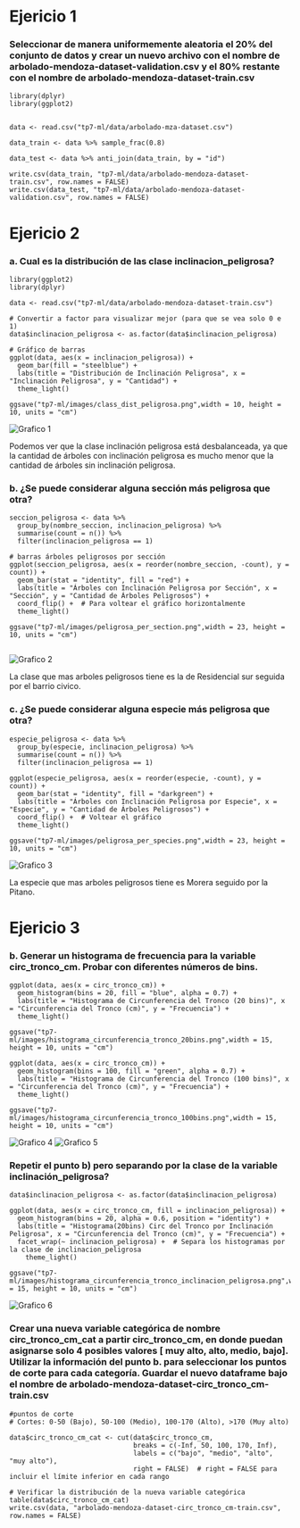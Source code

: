 # Ejericio 1
### Seleccionar de manera uniformemente aleatoria el 20% del conjunto de datos y crear un nuevo archivo con el nombre de arbolado-mendoza-dataset-validation.csv y el 80% restante con el nombre de arbolado-mendoza-dataset-train.csv

```
library(dplyr)
library(ggplot2)


data <- read.csv("tp7-ml/data/arbolado-mza-dataset.csv")

data_train <- data %>% sample_frac(0.8)

data_test <- data %>% anti_join(data_train, by = "id")

write.csv(data_train, "tp7-ml/data/arbolado-mendoza-dataset-train.csv", row.names = FALSE)
write.csv(data_test, "tp7-ml/data/arbolado-mendoza-dataset-validation.csv", row.names = FALSE)

```
# Ejericio 2
### a. Cual es la distribución de las clase inclinacion_peligrosa?

```
library(ggplot2)
library(dplyr)

data <- read.csv("tp7-ml/data/arbolado-mendoza-dataset-train.csv")

# Convertir a factor para visualizar mejor (para que se vea solo 0 e 1)
data$inclinacion_peligrosa <- as.factor(data$inclinacion_peligrosa)

# Gráfico de barras 
ggplot(data, aes(x = inclinacion_peligrosa)) +
  geom_bar(fill = "steelblue") +
  labs(title = "Distribución de Inclinación Peligrosa", x = "Inclinación Peligrosa", y = "Cantidad") +
  theme_light()

ggsave("tp7-ml/images/class_dist_peligrosa.png",width = 10, height = 10, units = "cm")

```
![Grafico 1](../tp7-ml/images/class_dist_peligrosa.png)

Podemos ver que la clase inclinación peligrosa está desbalanceada, ya que la cantidad de árboles con inclinación peligrosa es mucho menor que la cantidad de árboles sin inclinación peligrosa.

### b. ¿Se puede considerar alguna sección más peligrosa que otra?

```
seccion_peligrosa <- data %>%
  group_by(nombre_seccion, inclinacion_peligrosa) %>%
  summarise(count = n()) %>%
  filter(inclinacion_peligrosa == 1)

# barras árboles peligrosos por sección
ggplot(seccion_peligrosa, aes(x = reorder(nombre_seccion, -count), y = count)) +
  geom_bar(stat = "identity", fill = "red") +
  labs(title = "Árboles con Inclinación Peligrosa por Sección", x = "Sección", y = "Cantidad de Árboles Peligrosos") +
  coord_flip() +  # Para voltear el gráfico horizontalmente
  theme_light()

ggsave("tp7-ml/images/peligrosa_per_section.png",width = 23, height = 10, units = "cm")
    
```

![Grafico 2](../tp7-ml/images/peligrosa_per_section.png)

La clase que mas arboles peligrosos tiene es la de Residencial sur seguida por el barrio civico.

### c. ¿Se puede considerar alguna especie más peligrosa que otra?

```
especie_peligrosa <- data %>%
  group_by(especie, inclinacion_peligrosa) %>%
  summarise(count = n()) %>%
  filter(inclinacion_peligrosa == 1)

ggplot(especie_peligrosa, aes(x = reorder(especie, -count), y = count)) +
  geom_bar(stat = "identity", fill = "darkgreen") +
  labs(title = "Árboles con Inclinación Peligrosa por Especie", x = "Especie", y = "Cantidad de Árboles Peligrosos") +
  coord_flip() +  # Voltear el gráfico
  theme_light()

ggsave("tp7-ml/images/peligrosa_per_species.png",width = 23, height = 10, units = "cm")

```

![Grafico 3](../tp7-ml/images/peligrosa_per_species.png)

La especie que mas arboles peligrosos tiene es Morera seguido por la Pitano.

# Ejericio 3

### b. Generar un histograma de frecuencia para la variable circ_tronco_cm. Probar con diferentes números de bins.

```
ggplot(data, aes(x = circ_tronco_cm)) +
  geom_histogram(bins = 20, fill = "blue", alpha = 0.7) +
  labs(title = "Histograma de Circunferencia del Tronco (20 bins)", x = "Circunferencia del Tronco (cm)", y = "Frecuencia") +
  theme_light()

ggsave("tp7-ml/images/histograma_circunferencia_tronco_20bins.png",width = 15, height = 10, units = "cm")

ggplot(data, aes(x = circ_tronco_cm)) +
  geom_histogram(bins = 100, fill = "green", alpha = 0.7) +
  labs(title = "Histograma de Circunferencia del Tronco (100 bins)", x = "Circunferencia del Tronco (cm)", y = "Frecuencia") +
  theme_light()

ggsave("tp7-ml/images/histograma_circunferencia_tronco_100bins.png",width = 15, height = 10, units = "cm")

```

![Grafico 4](../tp7-ml/images/histograma_circunferencia_tronco_20bins.png)
![Grafico 5](../tp7-ml/images/histograma_circunferencia_tronco_100bins.png)

### Repetir el punto b) pero separando por la clase de la variable inclinación_peligrosa?

```
data$inclinacion_peligrosa <- as.factor(data$inclinacion_peligrosa)

ggplot(data, aes(x = circ_tronco_cm, fill = inclinacion_peligrosa)) +
  geom_histogram(bins = 20, alpha = 0.6, position = "identity") +
  labs(title = "Histograma(20bins) Circ del Tronco por Inclinación Peligrosa", x = "Circunferencia del Tronco (cm)", y = "Frecuencia") +
  facet_wrap(~ inclinacion_peligrosa) +  # Separa los histogramas por la clase de inclinacion_peligrosa
    theme_light()

ggsave("tp7-ml/images/histograma_circunferencia_tronco_inclinacion_peligrosa.png",width = 15, height = 10, units = "cm")

```

![Grafico 6](../tp7-ml/images/histograma_circunferencia_tronco_inclinacion_peligrosa.png)

### Crear una nueva variable categórica de nombre circ_tronco_cm_cat a partir circ_tronco_cm, en donde puedan asignarse solo 4 posibles valores [ muy alto, alto, medio, bajo]. Utilizar la información del punto b. para seleccionar los puntos de corte para cada categoría. Guardar el nuevo dataframe bajo el nombre de arbolado-mendoza-dataset-circ_tronco_cm-train.csv

```
#puntos de corte 
# Cortes: 0-50 (Bajo), 50-100 (Medio), 100-170 (Alto), >170 (Muy alto)

data$circ_tronco_cm_cat <- cut(data$circ_tronco_cm, 
                               breaks = c(-Inf, 50, 100, 170, Inf), 
                               labels = c("bajo", "medio", "alto", "muy alto"),
                               right = FALSE)  # right = FALSE para incluir el límite inferior en cada rango

# Verificar la distribución de la nueva variable categórica
table(data$circ_tronco_cm_cat)
write.csv(data, "arbolado-mendoza-dataset-circ_tronco_cm-train.csv", row.names = FALSE)

```


